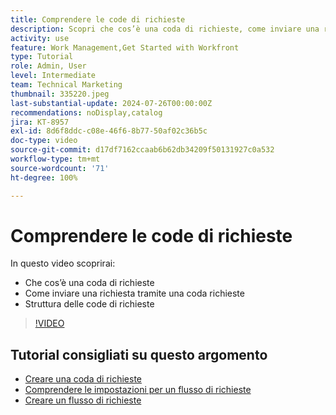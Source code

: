 ```yaml
---
title: Comprendere le code di richieste
description: Scopri che cos’è una coda di richieste, come inviare una richiesta tramite una coda di richieste e come le code di richieste sono strutturate.
activity: use
feature: Work Management,Get Started with Workfront
type: Tutorial
role: Admin, User
level: Intermediate
team: Technical Marketing
thumbnail: 335220.jpeg
last-substantial-update: 2024-07-26T00:00:00Z
recommendations: noDisplay,catalog
jira: KT-8957
exl-id: 8d6f8ddc-c08e-46f6-8b77-50af02c36b5c
doc-type: video
source-git-commit: d17df7162ccaab6b62db34209f50131927c0a532
workflow-type: tm+mt
source-wordcount: '71'
ht-degree: 100%

---
```


# Comprendere le code di richieste

In questo video scoprirai:

* Che cos’è una coda di richieste
* Come inviare una richiesta tramite una coda richieste
* Struttura delle code di richieste


>[!VIDEO](https://video.tv.adobe.com/v/335220/?quality=12&learn=on&enablevpops)

## Tutorial consigliati su questo argomento

* [Creare una coda di richieste](/help/manage-work/request-queues/create-a-request-queue.md)
* [Comprendere le impostazioni per un flusso di richieste](/help/manage-work/request-queues/understand-settings-for-a-flow-request.md)
* [Creare un flusso di richieste](/help/manage-work/request-queues/create-a-request-flow.md)

